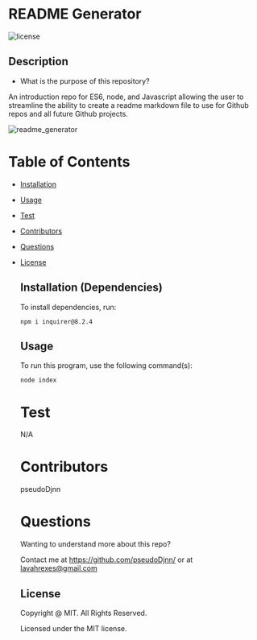 # README Generator
  ![license](https://img.shields.io/badge/license-MIT-yellowgreen.svg)

  ## Description
  * What is the purpose of this repository?<br/>

  An introduction repo for ES6, node, and Javascript  allowing the user to streamline the ability to create a readme markdown file to use for Github repos and all future Github projects.
  
  
  ![readme_generator](https://user-images.githubusercontent.com/105378214/189463698-f5ebd0c2-8f95-43c8-94e0-c652249e2c1c.png)


  # Table of Contents

    
    
* [Installation](#installation)

    
* [Usage](#usage)

    
* [Test](#test)

    
* [Contributors](#contributors)

    
* [Questions](#questions)

    
* [License](#license)

    
  
  ## Installation (Dependencies)

    To install dependencies,  run:

    ```
    npm i inquirer@8.2.4
    ```

  ## Usage

    To run this program, use the following command(s):

    ```
    node index
    ```

  # Test


    N/A
    
    
  # Contributors
    
    
    
    pseudoDjnn

    
  # Questions

    Wanting to understand more about this repo?
    
    Contact me at https://github.com/pseudoDjnn/ or at lavahrexes@gmail.com
    
  
    ## License

    Copyright @ MIT.  All Rights Reserved.

    Licensed under the MIT license.
    
